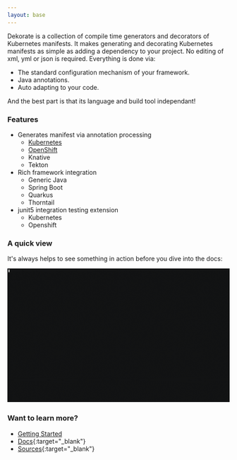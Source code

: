 ```yaml
---
layout: base
---
```


Dekorate is a collection of compile time generators and decorators of Kubernetes manifests.
It makes generating and decorating Kubernetes manifests as simple as adding a dependency to your project.
No editing of xml, yml or json is required. Everything is done via:

- The standard configuration mechanism of your framework.
- Java annotations.
- Auto adapting to your code.

And the best part is that its language and build tool independant!

### Features
- Generates manifest via annotation processing
  - [Kubernetes](dekorate/site/kubernetes/)
  - [OpenShift](dekorate/site/openshift/)
  - Knative
  - Tekton
- Rich framework integration
  - Generic Java 
  - Spring Boot
  - Quarkus
  - Thorntail
- junit5 integration testing extension
  - Kubernetes
  - Openshift

### A quick view

It's always helps to see something in action before you dive into the docs:

![asciicast](assets/images/dekorate-spring-hello-world.gif "Dekorate Spring Boot Hello World Asciicast") 


### Want to learn more?

- [Getting Started](dekorate/site/getting-started)
- [Docs](dekorate){:target="_blank"}
- [Sources](https://github.com/dekorateio/dekorate){:target="_blank"}
